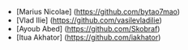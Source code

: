 ﻿- [Marius Nicolae] (https://github.com/bytao7mao)
- [Vlad Ilie] (https://github.com/vasilevladilie)
- [Ayoub Abed] (https://github.com/Skobraf)
- [Itua Akhator] (https://github.com/iakhator)
